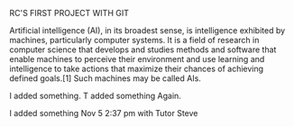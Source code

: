 

RC'S FIRST PROJECT WITH GIT

Artificial intelligence (AI), in its broadest sense, is intelligence exhibited by machines, particularly computer systems.
 It is a field of research in computer science that develops and studies methods and software that enable machines to 
perceive their environment and use learning and intelligence to take actions that maximize their chances of achieving defined goals.[1] Such machines may be called AIs.


I added something.
T added something Again.

I added something Nov 5 2:37 pm with Tutor Steve
